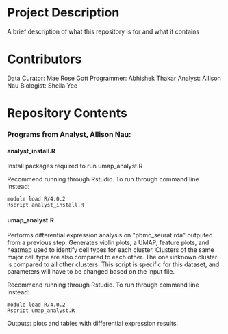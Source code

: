 # Project Description

A brief description of what this repository is for and what it contains

# Contributors

Data Curator: Mae Rose Gott
Programmer: Abhishek Thakar
Analyst: Allison Nau
Biologist: Sheila Yee

# Repository Contents

### Programs from Analyst, Allison Nau:

#### analyst_install.R #### 
Install packages required to run umap_analyst.R

Recommend running through Rstudio. To run through command line instead:
```
module load R/4.0.2
Rscript analyst_install.R
```

#### umap_analyst.R ####
Performs differential expression analysis on "pbmc_seurat.rda" outputed from a previous step. 
Generates violin plots, a UMAP, feature plots, and heatmap used to identify cell types for each cluster. 
Clusters of the same major cell type are also compared to each other. The one unknown cluster is compared to 
all other clusters. This script is specific for this dataset, and parameters will have to be changed based on the 
input file.

Recommend running through Rstudio. To run through command line instead:
```
module load R/4.0.2
Rscript umap_analyst.R
```

Outputs: plots and tables with differential expression results.
